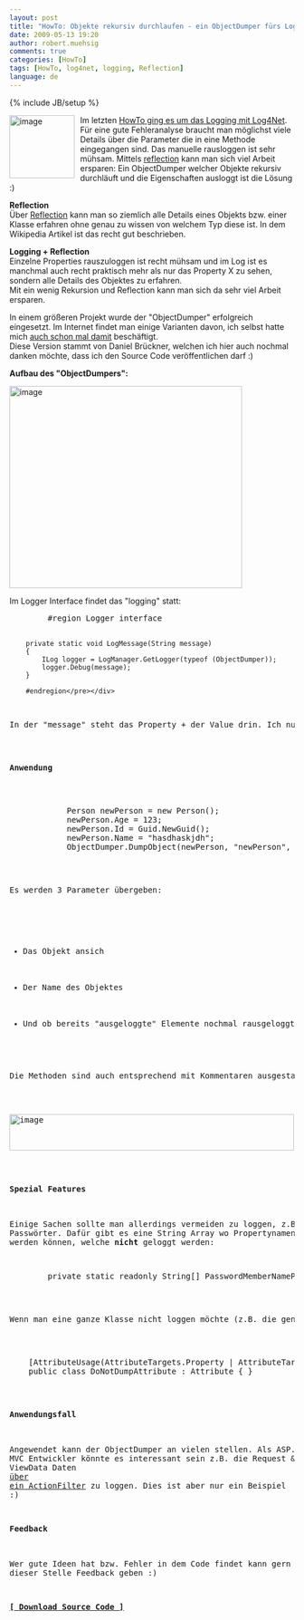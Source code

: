 ```yaml
---
layout: post
title: "HowTo: Objekte rekursiv durchlaufen - ein ObjectDumper fürs Logging mittels Reflection"
date: 2009-05-13 19:20
author: robert.muehsig
comments: true
categories: [HowTo]
tags: [HowTo, log4net, logging, Reflection]
language: de
---
```

{% include JB/setup %}
<p><a href="{{BASE_PATH}}/assets/wp-images/image739.png"><img style="border-right: 0px; border-top: 0px; margin: 0px 10px 0px 0px; border-left: 0px; border-bottom: 0px" height="111" alt="image" src="{{BASE_PATH}}/assets/wp-images/image-thumb717.png" width="115" align="left" border="0" /></a> Im letzten <a href="{{BASE_PATH}}/2009/05/08/howto-logging-mit-log4net/">HowTo ging es um das Logging mit Log4Net</a>.&#160; F&#252;r eine gute Fehleranalyse braucht man m&#246;glichst viele Details &#252;ber die Parameter die in eine Methode eingegangen sind. Das manuelle rausloggen ist sehr m&#252;hsam. Mittels <a href="http://de.wikipedia.org/wiki/Reflexion_(Programmierung)">reflection</a> kann man sich viel Arbeit ersparen: Ein ObjectDumper welcher Objekte rekursiv durchl&#228;uft und die Eigenschaften ausloggt ist die L&#246;sung :)</p> 
<!--more-->
  <p><strong>Reflection     <br /></strong>&#220;ber <a href="http://de.wikipedia.org/wiki/Reflexion_(Programmierung)">Reflection</a> kann man so ziemlich alle Details eines Objekts bzw. einer Klasse erfahren ohne genau zu wissen von welchem Typ diese ist. In dem Wikipedia Artikel ist das recht gut beschrieben.</p>  <p><strong>Logging + Reflection     <br /></strong>Einzelne Properties rauszuloggen ist recht m&#252;hsam und im Log ist es manchmal auch recht praktisch mehr als nur das Property X zu sehen, sondern alle Details des Objektes zu erfahren.     <br />Mit ein wenig Rekursion und Reflection kann man sich da sehr viel Arbeit ersparen. </p>  <p>In einem gr&#246;&#223;eren Projekt wurde der &quot;ObjectDumper&quot; erfolgreich eingesetzt. Im Internet findet man einige Varianten davon, ich selbst hatte mich <a href="{{BASE_PATH}}/2008/04/17/aspnet-mvc-actionfilter-zum-loggen-benutzen/">auch schon mal damit</a> besch&#228;ftigt.     <br />Diese Version stammt von Daniel Br&#252;ckner, welchen ich hier auch nochmal danken m&#246;chte, dass ich den Source Code ver&#246;ffentlichen darf :)</p>  <p><strong>Aufbau des &quot;ObjectDumpers&quot;:</strong></p>  <p><a href="{{BASE_PATH}}/assets/wp-images/image740.png"><img style="border-right: 0px; border-top: 0px; border-left: 0px; border-bottom: 0px" height="357" alt="image" src="{{BASE_PATH}}/assets/wp-images/image-thumb718.png" width="411" border="0" /></a> </p>  <p>Im Logger Interface findet das &quot;logging&quot; statt:</p>  <div class="wlWriterSmartContent" id="scid:812469c5-0cb0-4c63-8c15-c81123a09de7:7bc6e9e9-c47b-4180-8fd2-47cc3d94cb06" style="padding-right: 0px; display: inline; padding-left: 0px; float: none; padding-bottom: 0px; margin: 0px; padding-top: 0px"><pre name="code" class="c#">        #region Logger interface

        private static void LogMessage(String message)
        {
            ILog logger = LogManager.GetLogger(typeof (ObjectDumper));
            logger.Debug(message);
        }

        #endregion</pre></div>

<p>In der &quot;message&quot; steht das Property + der Value drin. Ich nutze in diesem &quot;Interface&quot; einfach <a href="{{BASE_PATH}}/2009/05/08/howto-logging-mit-log4net/">Log4Net</a> zum Loggen. Den restlichen Code k&#246;nnt ihr euch im Detail sp&#228;ter anschauen.</p>

<p><strong>Anwendung</strong></p>

<div class="wlWriterSmartContent" id="scid:812469c5-0cb0-4c63-8c15-c81123a09de7:3ef4edd7-a504-41c5-a2a5-f5a79dc4ee5c" style="padding-right: 0px; display: inline; padding-left: 0px; float: none; padding-bottom: 0px; margin: 0px; padding-top: 0px"><pre name="code" class="c#">            Person newPerson = new Person();
            newPerson.Age = 123;
            newPerson.Id = Guid.NewGuid();
            newPerson.Name = "hasdhaskjdh";
            ObjectDumper.DumpObject(newPerson, "newPerson", true);
</pre></div>

<p>Es werden 3 Parameter &#252;bergeben:</p>

<ul>
  <li>Das Objekt ansich</li>

  <li>Der Name des Objektes</li>

  <li>Und ob bereits &quot;ausgeloggte&quot; Elemente nochmal rausgeloggt werden, wenn diese angenommen im Objektbaum 2 mal vorkommen.</li>
</ul>

<p>Die Methoden sind auch entsprechend mit Kommentaren ausgestattet:</p>

<p><a href="{{BASE_PATH}}/assets/wp-images/image741.png"><img style="border-right: 0px; border-top: 0px; border-left: 0px; border-bottom: 0px" height="64" alt="image" src="{{BASE_PATH}}/assets/wp-images/image-thumb719.png" width="503" border="0" /></a></p>

<p><strong>Spezial Features</strong>

  <br />Einige Sachen sollte man allerdings vermeiden zu loggen, z.B. Passw&#246;rter. Daf&#252;r gibt es eine String Array wo Propertynamen eingetragen werden k&#246;nnen, welche <strong>nicht</strong> geloggt werden:</p>

<div class="wlWriterSmartContent" id="scid:812469c5-0cb0-4c63-8c15-c81123a09de7:00bd39aa-4b4a-4431-8298-c8ca90b4506a" style="padding-right: 0px; display: inline; padding-left: 0px; float: none; padding-bottom: 0px; margin: 0px; padding-top: 0px"><pre name="code" class="c#">        private static readonly String[] PasswordMemberNameParts = { "PASSWORD", "PWD" };</pre></div>

<p>Wenn man eine ganze Klasse nicht loggen m&#246;chte (z.B. die generierten Properties vom Entity Framework etc.) kann auch dieses Attribut nehmen:</p>

<div class="wlWriterSmartContent" id="scid:812469c5-0cb0-4c63-8c15-c81123a09de7:70206505-3aae-446d-ab95-2436bfc4c9ad" style="padding-right: 0px; display: inline; padding-left: 0px; float: none; padding-bottom: 0px; margin: 0px; padding-top: 0px"><pre name="code" class="c#">    [AttributeUsage(AttributeTargets.Property | AttributeTargets.Field)]
    public class DoNotDumpAttribute : Attribute { }
</pre></div>

<p><strong>Anwendungsfall</strong>

  <br />Angewendet kann der ObjectDumper an vielen stellen. Als ASP.NET MVC Entwickler k&#246;nnte es interessant sein z.B. die Request &amp; ViewData Daten <a href="{{BASE_PATH}}/2008/04/17/aspnet-mvc-actionfilter-zum-loggen-benutzen/">&#252;ber ein ActionFilter</a> zu loggen. Dies ist aber nur ein Beispiel :)</p>

<p><strong>Feedback</strong>

  <br />Wer gute Ideen hat bzw. Fehler in dem Code findet kann gern an dieser Stelle Feedback geben :)</p>

<p><strong><a href="{{BASE_PATH}}/assets/files/democode/objectdumpertest/objectdumpertest.zip">[ Download Source Code ]</a></strong></p>
